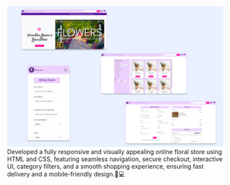 ![Getting satarted](./images/Blossom%20Website.png)
Developed a fully responsive and visually appealing online floral store using HTML and CSS, featuring seamless navigation, secure checkout, interactive UI, category filters, and a smooth shopping experience, ensuring fast delivery and a mobile-friendly design.🌸💻